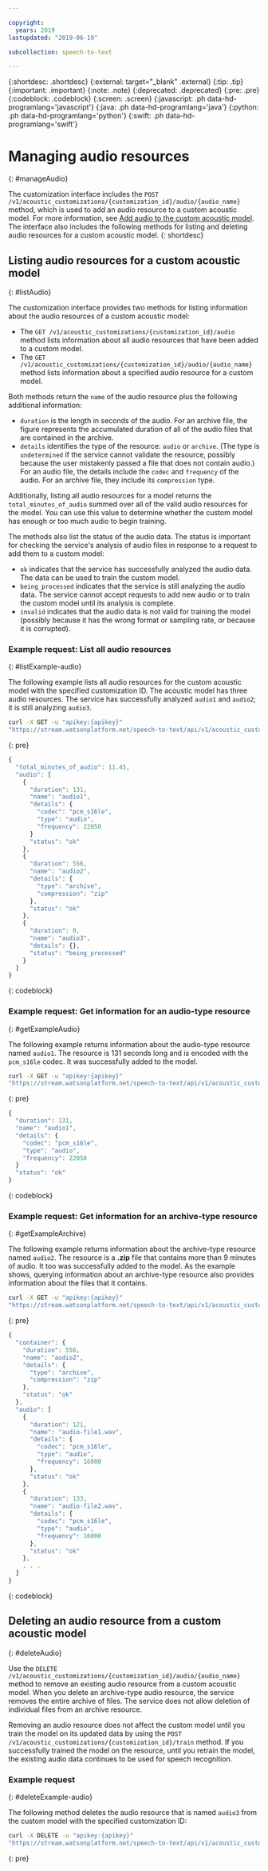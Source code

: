 ```yaml
---

copyright:
  years: 2019
lastupdated: "2019-06-19"

subcollection: speech-to-text

---
```


{:shortdesc: .shortdesc}
{:external: target="_blank" .external}
{:tip: .tip}
{:important: .important}
{:note: .note}
{:deprecated: .deprecated}
{:pre: .pre}
{:codeblock: .codeblock}
{:screen: .screen}
{:javascript: .ph data-hd-programlang='javascript'}
{:java: .ph data-hd-programlang='java'}
{:python: .ph data-hd-programlang='python'}
{:swift: .ph data-hd-programlang='swift'}

# Managing audio resources
{: #manageAudio}

The customization interface includes the `POST /v1/acoustic_customizations/{customization_id}/audio/{audio_name}` method, which is used to add an audio resource to a custom acoustic model. For more information, see [Add audio to the custom acoustic model](/docs/services/speech-to-text?topic=speech-to-text-acoustic#addAudio). The interface also includes the following methods for listing and deleting audio resources for a custom acoustic model.
{: shortdesc}

## Listing audio resources for a custom acoustic model
{: #listAudio}

The customization interface provides two methods for listing information about the audio resources of a custom acoustic model:

-   The `GET /v1/acoustic_customizations/{customization_id}/audio` method lists information about all audio resources that have been added to a custom model.
-   The `GET /v1/acoustic_customizations/{customization_id}/audio/{audio_name}` method lists information about a specified audio resource for a custom model.

Both methods return the `name` of the audio resource plus the following additional information:

-   `duration` is the length in seconds of the audio. For an archive file, the figure represents the accumulated duration of all of the audio files that are contained in the archive.
-   `details` identifies the type of the resource: `audio` or `archive`. (The type is `undetermined` if the service cannot validate the resource, possibly because the user mistakenly passed a file that does not contain audio.) For an audio file, the details include the `codec` and `frequency` of the audio. For an archive file, they include its `compression` type.

Additionally, listing all audio resources for a model returns the `total_minutes_of_audio` summed over all of the valid audio resources for the model. You can use this value to determine whether the custom model has enough or too much audio to begin training.

The methods also list the status of the audio data. The status is important for checking the service's analysis of audio files in response to a request to add them to a custom model:

-   `ok` indicates that the service has successfully analyzed the audio data. The data can be used to train the custom model.
-   `being_processed` indicates that the service is still analyzing the audio data. The service cannot accept requests to add new audio or to train the custom model until its analysis is complete.
-   `invalid` indicates that the audio data is not valid for training the model (possibly because it has the wrong format or sampling rate, or because it is corrupted).

### Example request: List all audio resources
{: #listExample-audio}

The following example lists all audio resources for the custom acoustic model with the specified customization ID. The acoustic model has three audio resources. The service has successfully analyzed `audio1` and `audio2`; it is still analyzing `audio3`.

```bash
curl -X GET -u "apikey:{apikey}"
"https://stream.watsonplatform.net/speech-to-text/api/v1/acoustic_customizations/{customization_id}/audio"
```
{: pre}

```javascript
{
  "total_minutes_of_audio": 11.45,
  "audio": [
    {
      "duration": 131,
      "name": "audio1",
      "details": {
        "codec": "pcm_s16le",
        "type": "audio",
        "frequency": 22050
      }
      "status": "ok"
    },
    {
      "duration": 556,
      "name": "audio2",
      "details": {
        "type": "archive",
        "compression": "zip"
      },
      "status": "ok"
    },
    {
      "duration": 0,
      "name": "audio3",
      "details": {},
      "status": "being_processed"
    }
  ]
}
```
{: codeblock}

### Example request: Get information for an audio-type resource
{: #getExampleAudio}

The following example returns information about the audio-type resource named `audio1`. The resource is 131 seconds long and is encoded with the `pcm_s16le` codec. It was successfully added to the model.

```bash
curl -X GET -u "apikey:{apikey}"
"https://stream.watsonplatform.net/speech-to-text/api/v1/acoustic_customizations/{customization_id}/audio/audio1"
```
{: pre}

```javascript
{
  "duration": 131,
  "name": "audio1",
  "details": {
    "codec": "pcm_s16le",
    "type": "audio",
    "frequency": 22050
  }
  "status": "ok"
}
```
{: codeblock}

### Example request: Get information for an archive-type resource
{: #getExampleArchive}

The following example returns information about the archive-type resource named `audio2`. The resource is a **.zip** file that contains more than 9 minutes of audio. It too was successfully added to the model. As the example shows, querying information about an archive-type resource also provides information about the files that it contains.

```bash
curl -X GET -u "apikey:{apikey}"
"https://stream.watsonplatform.net/speech-to-text/api/v1/acoustic_customizations/{customization_id}/audio/audio2"
```
{: pre}

```javascript
{
  "container": {
    "duration": 556,
    "name": "audio2",
    "details": {
      "type": "archive",
      "compression": "zip"
    },
    "status": "ok"
  },
  "audio": [
    {
      "duration": 121,
      "name": "audio-file1.wav",
      "details": {
        "codec": "pcm_s16le",
        "type": "audio",
        "frequency": 16000
      },
      "status": "ok"
    },
    {
      "duration": 133,
      "name": "audio-file2.wav",
      "details": {
        "codec": "pcm_s16le",
        "type": "audio",
        "frequency": 16000
      },
      "status": "ok"
    },
    . . .
  ]
}
```
{: codeblock}

## Deleting an audio resource from a custom acoustic model
{: #deleteAudio}

Use the `DELETE /v1/acoustic_customizations/{customization_id}/audio/{audio_name}` method to remove an existing audio resource from a custom acoustic model. When you delete an archive-type audio resource, the service removes the entire archive of files. The service does not allow deletion of individual files from an archive resource.

Removing an audio resource does not affect the custom model until you train the model on its updated data by using the `POST /v1/acoustic_customizations/{customization_id}/train` method. If you successfully trained the model on the resource, until you retrain the model, the existing audio data continues to be used for speech recognition.

### Example request
{: #deleteExample-audio}

The following method deletes the audio resource that is named `audio3` from the custom model with the specified customization ID:

```bash
curl -X DELETE -u "apikey:{apikey}"
"https://stream.watsonplatform.net/speech-to-text/api/v1/acoustic_customizations/{customization_id}/audio/audio3"
```
{: pre}
